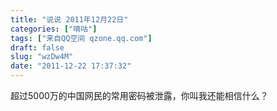 ```yaml
---
title: "说说 2011年12月22日"
categories: ["嘀咕"]
tags: ["来自QQ空间 qzone.qq.com"]
draft: false
slug: "wzDw4M"
date: "2011-12-22 17:37:32"
---
```


超过5000万的中国网民的常用密码被泄露，你叫我还能相信什么？
